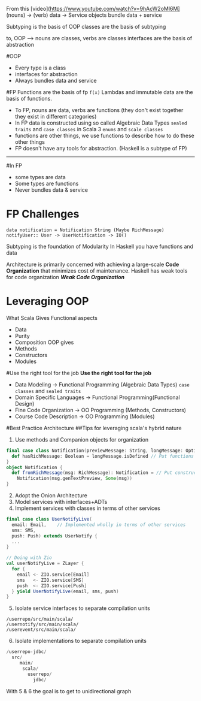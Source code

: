 From this [video](https://www.youtube.com/watch?v=9hAcW2oMl6M]
(nouns) -> (verb)
data -> Service
objects bundle data + service

Subtyping is the basis of OOP
classes are the basis of subtyping

to, OOP --> nouns are classes, verbs are classes
interfaces are the basis of abstraction

#OOP
* Every type is a class
* interfaces for abstraction
* Always bundles data and service

#FP
Functions are the basis of fp 
```f(x)```
Lambdas and immutable data are the basis of functions. 
* To FP, nouns are data, verbs are functions (they don't exist together they exist in different categories)
* In FP data is constructed using so called Algebraic Data Types ```sealed traits``` and ```case classes``` in Scala 3 ```enums``` and ```scale classes```
* functions are other things, we use functions to describe how to do these other things
* FP doesn't have any tools for abstraction. (Haskell is a subtype of FP)
---
#In FP 
* some types are data
* Some types are functions
* Never bundles data & service
# FP Challenges
```
data notification = Notification String (Maybe RichMessage)
notifyUser:: User -> UserNotification -> IO()
```
Subtyping is the foundation of Modularity
In Haskell you have functions and data

Architecture is primarily concerned with achieving a large-scale **Code Organization** that minimizes cost of maintenance.
Haskell has weak tools for code organization
***Weak Code Organization***

# Leveraging OOP
What Scala Gives
Functional aspects
* Data
* Purity
* Composition
OOP gives
* Methods
* Constructors
* Modules

#Use the right tool for the job
**Use the right tool for the job**
* Data Modeling &rarr; Functional Programming (Algebraic Data Types) `case classes` and `sealed traits`
* Domain Specific Languages &rarr; Functional Programming(Functional Design) 
* Fine Code Organization &rarr; OO Programming (Methods, Constructors)
* Course Code Description &rarr; OO Programming (Modules)

#Best Practice Architecture
##Tips for leveraging scala's hybrid nature
1. Use methods and Companion objects for organization
```scala
final case class Notification(previewMessage: String, longMessage: Option[RichMessage]) {
  def hasRichMessage: Boolean = longMessage.isDefined // Put functions of data on data classes
}
object Notification {
  def fromRichMessage(msg: RichMessage): Notification = // Put constructors in companion objects
    Notification(msg.genTextPreview, Some(msg))
}
```

2. Adopt the Onion Architecture
3. Model services with interfaces+ADTs
4. Implement services with classes in terms of other services
```scala
final case class UserNotifyLive(
  email: Email,    // Implemented wholly in terms of other services
  sms: SMS,
  push: Push) extends UserNotify {
  ...
}
```
```scala
// Doing with Zio
val userNotifyLive = ZLayer {
  for {
    email <- ZIO.service[Email]
    sms   <- ZIO.service[SMS]
    push  <- ZIO.service[Push]
  } yield UserNotifyLive(email, sms, push)
}
```
5. Isolate service interfaces to separate compilation units
```
/userrepo/src/main/scala/
/usernotify/src/main/scala/
/userevent/src/main/scala/
```

6. Isolate implementations to separate compilation units
```scala
/userrepo-jdbc/
  src/
     main/
      scala/
        userrepo/
          jdbc/
```

With 5 & 6 the goal is to get to unidirectional graph






